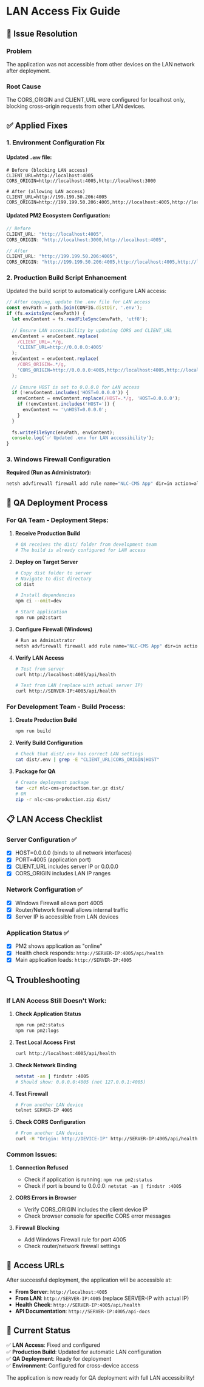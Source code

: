 # LAN Access Fix Guide

## 🔧 Issue Resolution

### Problem
The application was not accessible from other devices on the LAN network after deployment.

### Root Cause
The CORS_ORIGIN and CLIENT_URL were configured for localhost only, blocking cross-origin requests from other LAN devices.

## ✅ Applied Fixes

### 1. Environment Configuration Fix

#### Updated `.env` file:
```env
# Before (blocking LAN access)
CLIENT_URL=http://localhost:4005
CORS_ORIGIN=http://localhost:4005,http://localhost:3000

# After (allowing LAN access)
CLIENT_URL=http://199.199.50.206:4005
CORS_ORIGIN=http://199.199.50.206:4005,http://localhost:4005,http://localhost:3000,http://0.0.0.0:4005
```

#### Updated PM2 Ecosystem Configuration:
```javascript
// Before
CLIENT_URL: "http://localhost:4005",
CORS_ORIGIN: "http://localhost:3000,http://localhost:4005",

// After  
CLIENT_URL: "http://199.199.50.206:4005",
CORS_ORIGIN: "http://199.199.50.206:4005,http://localhost:4005,http://localhost:3000,http://0.0.0.0:4005",
```

### 2. Production Build Script Enhancement

Updated the build script to automatically configure LAN access:

```javascript
// After copying, update the .env file for LAN access
const envPath = path.join(CONFIG.distDir, '.env');
if (fs.existsSync(envPath)) {
  let envContent = fs.readFileSync(envPath, 'utf8');
  
  // Ensure LAN accessibility by updating CORS and CLIENT_URL
  envContent = envContent.replace(
    /CLIENT_URL=.*/g, 
    'CLIENT_URL=http://0.0.0.0:4005'
  );
  envContent = envContent.replace(
    /CORS_ORIGIN=.*/g, 
    'CORS_ORIGIN=http://0.0.0.0:4005,http://localhost:4005,http://localhost:3000'
  );
  
  // Ensure HOST is set to 0.0.0.0 for LAN access
  if (!envContent.includes('HOST=0.0.0.0')) {
    envContent = envContent.replace(/HOST=.*/g, 'HOST=0.0.0.0');
    if (!envContent.includes('HOST=')) {
      envContent += '\nHOST=0.0.0.0';
    }
  }
  
  fs.writeFileSync(envPath, envContent);
  console.log('✅ Updated .env for LAN accessibility');
}
```

### 3. Windows Firewall Configuration

**Required (Run as Administrator):**
```cmd
netsh advfirewall firewall add rule name="NLC-CMS App" dir=in action=allow protocol=TCP localport=4005
```

## 🚀 QA Deployment Process

### For QA Team - Deployment Steps:

1. **Receive Production Build**
   ```bash
   # QA receives the dist/ folder from development team
   # The build is already configured for LAN access
   ```

2. **Deploy on Target Server**
   ```bash
   # Copy dist folder to server
   # Navigate to dist directory
   cd dist
   
   # Install dependencies
   npm ci --omit=dev
   
   # Start application
   npm run pm2:start
   ```

3. **Configure Firewall (Windows)**
   ```cmd
   # Run as Administrator
   netsh advfirewall firewall add rule name="NLC-CMS App" dir=in action=allow protocol=TCP localport=4005
   ```

4. **Verify LAN Access**
   ```bash
   # Test from server
   curl http://localhost:4005/api/health
   
   # Test from LAN (replace with actual server IP)
   curl http://SERVER-IP:4005/api/health
   ```

### For Development Team - Build Process:

1. **Create Production Build**
   ```bash
   npm run build
   ```
   
2. **Verify Build Configuration**
   ```bash
   # Check that dist/.env has correct LAN settings
   cat dist/.env | grep -E "CLIENT_URL|CORS_ORIGIN|HOST"
   ```

3. **Package for QA**
   ```bash
   # Create deployment package
   tar -czf nlc-cms-production.tar.gz dist/
   # OR
   zip -r nlc-cms-production.zip dist/
   ```

## 📋 LAN Access Checklist

### Server Configuration ✅
- [x] HOST=0.0.0.0 (binds to all network interfaces)
- [x] PORT=4005 (application port)
- [x] CLIENT_URL includes server IP or 0.0.0.0
- [x] CORS_ORIGIN includes LAN IP ranges

### Network Configuration ✅
- [x] Windows Firewall allows port 4005
- [x] Router/Network firewall allows internal traffic
- [x] Server IP is accessible from LAN devices

### Application Status ✅
- [x] PM2 shows application as "online"
- [x] Health check responds: `http://SERVER-IP:4005/api/health`
- [x] Main application loads: `http://SERVER-IP:4005`

## 🔍 Troubleshooting

### If LAN Access Still Doesn't Work:

1. **Check Application Status**
   ```bash
   npm run pm2:status
   npm run pm2:logs
   ```

2. **Test Local Access First**
   ```bash
   curl http://localhost:4005/api/health
   ```

3. **Check Network Binding**
   ```bash
   netstat -an | findstr :4005
   # Should show: 0.0.0.0:4005 (not 127.0.0.1:4005)
   ```

4. **Test Firewall**
   ```bash
   # From another LAN device
   telnet SERVER-IP 4005
   ```

5. **Check CORS Configuration**
   ```bash
   # From another LAN device
   curl -H "Origin: http://DEVICE-IP" http://SERVER-IP:4005/api/health -v
   ```

### Common Issues:

1. **Connection Refused**
   - Check if application is running: `npm run pm2:status`
   - Check if port is bound to 0.0.0.0: `netstat -an | findstr :4005`

2. **CORS Errors in Browser**
   - Verify CORS_ORIGIN includes the client device IP
   - Check browser console for specific CORS error messages

3. **Firewall Blocking**
   - Add Windows Firewall rule for port 4005
   - Check router/network firewall settings

## 📱 Access URLs

After successful deployment, the application will be accessible at:

- **From Server**: `http://localhost:4005`
- **From LAN**: `http://SERVER-IP:4005` (replace SERVER-IP with actual IP)
- **Health Check**: `http://SERVER-IP:4005/api/health`
- **API Documentation**: `http://SERVER-IP:4005/api-docs`

## 🔄 Current Status

✅ **LAN Access**: Fixed and configured  
✅ **Production Build**: Updated for automatic LAN configuration  
✅ **QA Deployment**: Ready for deployment  
✅ **Environment**: Configured for cross-device access  

The application is now ready for QA deployment with full LAN accessibility!